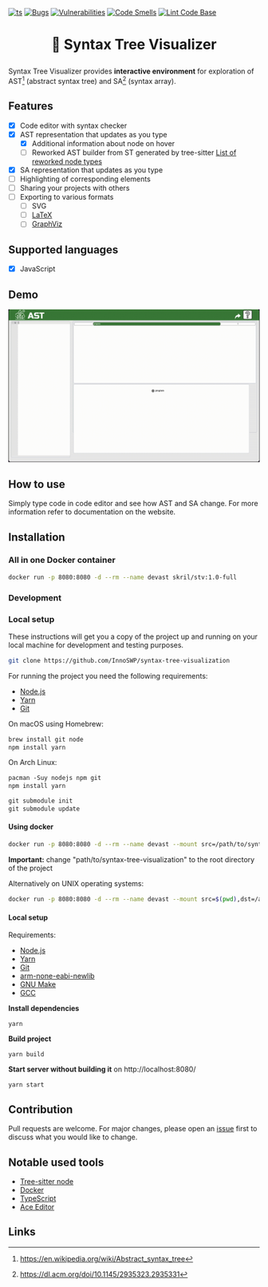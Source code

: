 [![ts](https://badgen.net/badge/-/TypeScript?icon=typescript&label&labelColor=blue&color=555555)](https://www.typescriptlang.org/)
[![Bugs](https://sonarcloud.io/api/project_badges/measure?project=InnoSWP_syntax-tree-visualization&metric=bugs)](https://sonarcloud.io/project/issues?resolved=false&types=BUG&id=InnoSWP_syntax-tree-visualization)
[![Vulnerabilities](https://sonarcloud.io/api/project_badges/measure?project=InnoSWP_syntax-tree-visualization&metric=vulnerabilities)](https://sonarcloud.io/project/issues?resolved=false&types=VULNERABILITY&id=InnoSWP_syntax-tree-visualization)
[![Code Smells](https://sonarcloud.io/api/project_badges/measure?project=InnoSWP_syntax-tree-visualization&metric=code_smells)](https://sonarcloud.io/project/issues?resolved=false&types=CODE_SMELL&id=InnoSWP_syntax-tree-visualization)
[![Lint Code Base](https://github.com/InnoSWP/syntax-tree-visualization/actions/workflows/liner.yml/badge.svg)](https://github.com/InnoSWP/syntax-tree-visualization/actions/workflows/liner.yml)

<h1>
	<p align="center">
	🌳 Syntax Tree Visualizer 
	</p>
</h1>

Syntax Tree Visualizer provides **interactive environment** for exploration of
AST[^1] (abstract syntax tree) and SA[^2] (syntax array).

## Features

-   [x] Code editor with syntax checker
-   [x] AST representation that updates as you type
    -   [x] Additional information about node on hover
    -   [ ] Reworked AST builder from ST generated by tree-sitter [List of reworked node types](/Knowledge%20base/JavaScript_Syntax_Tree_Nodes.md)
-   [x] SA representation that updates as you type
-   [ ] Highlighting of corresponding elements
-   [ ] Sharing your projects with others
-   [ ] Exporting to various formats
    -   [ ] SVG
    -   [ ] [LaTeX](https://www.latex-project.org/)
    -   [ ] [GraphViz](https://graphviz.org/)

## Supported languages

-   [x] JavaScript

## Demo

![Demo](./images/demo.gif)

## How to use

Simply type code in code editor and see how AST and SA change.
For more information refer to documentation on the website.

## Installation

### All in one Docker container

```sh
docker run -p 8080:8080 -d --rm --name devast skril/stv:1.0-full
```

### Development

### Local setup

These instructions will get you a copy of the project up and running on
your local machine for development and testing purposes.

```sh
git clone https://github.com/InnoSWP/syntax-tree-visualization
```

For running the project you need the following requirements:
- [Node.js](https://nodejs.org/en/)
- [Yarn](https://yarnpkg.com/getting-started/install)
- [Git](https://git-scm.com/downloads)

On macOS using Homebrew:

```shell
brew install git node
npm install yarn
```
On Arch Linux:

```shell
pacman -Suy nodejs npm git
npm install yarn
```

```
git submodule init
git submodule update
```

#### Using docker

```sh
docker run -p 8080:8080 -d --rm --name devast --mount src=/path/to/syntax-tree-visualization,dst=/app,type=bind skril/devast:archlinux
```

**Important:** change "path/to/syntax-tree-visualization" to the root directory of the project

Alternatively on UNIX operating systems:

```sh
docker run -p 8080:8080 -d --rm --name devast --mount src=$(pwd),dst=/app,type=bind skril/devast:archlinux
```

#### Local setup

Requirements:

- [Node.js](https://nodejs.org/en/)
- [Yarn](https://yarnpkg.com/getting-started/install)
- [Git](https://git-scm.com/downloads)
- [arm-none-eabi-newlib](https://archlinux.org/packages/community/any/arm-none-eabi-newlib/)
- [GNU Make](https://www.gnu.org/software/make/)
- [GCC](https://gcc.gnu.org/)

**Install dependencies**
```shell
yarn
 ```
**Build project**

```shell
yarn build
```
**Start server without building it** on http://localhost:8080/
```shell
yarn start
```

## Contribution

Pull requests are welcome. For major changes, please open an
[issue](https://github.com/InnoSWP/syntax-tree-visualization/issues/new) first
to discuss what you would like to change.

## Notable used tools

- [Tree-sitter node](https://github.com/tree-sitter/node-tree-sitter)
- [Docker](https://www.docker.com/)
- [TypeScript](https://www.typescriptlang.org/)
- [Ace Editor](https://ace.c9.io/)

## Links

[^1]: https://en.wikipedia.org/wiki/Abstract_syntax_tree
[^2]: https://dl.acm.org/doi/10.1145/2935323.2935331

